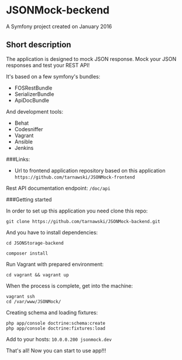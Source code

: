 JSONMock-beckend
====================

A Symfony project created on January 2016

<h2>Short description</h2>
The application is designed to mock JSON response.
Mock your JSON responses and test your REST API!

It's based on a few symfony's bundles:

* FOSRestBundle
* SerializerBundle
* ApiDocBundle

And development tools:

* Behat
* Codesniffer
* Vagrant
* Ansible
* Jenkins 

###Links:

* Url to frontend application repository based on this application
`https://github.com/tarnawski/JSONMock-frontend`

Rest API documentation endpoint: `/doc/api`
 
###Getting started

In order to set up this application you need clone this repo:

```git clone https://github.com/tarnawski/JSONMock-backend.git```

And you have to install dependencies:

```cd JSONStorage-backend```

```composer install```

Run Vagrant with prepared environment:

```cd vagrant && vagrant up ```


When the process is complete, get into the machine:
```
vagrant ssh
cd /var/www/JSONMock/
```

Creating schema and loading fixtures:
```
php app/console doctrine:schema:create 
php app/console doctrine:fixtures:load
```  


Add to your hosts:
`10.0.0.200 jsonmock.dev`

That's all! Now you can start to use app!!!